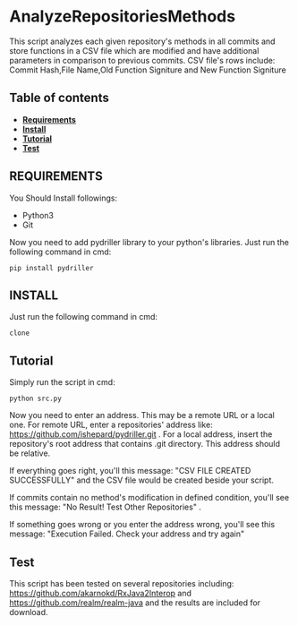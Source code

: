 # AnalyzeRepositoriesMethods
This script analyzes each given repository's methods in all commits and store functions in a CSV file which are modified and have additional parameters in comparison to previous commits. CSV file's rows include: Commit Hash,File Name,Old Function Signiture and New Function Signiture

## Table of contents
* **[Requirements](#requirements)**
* **[Install](#install)**
* **[Tutorial](#tutorial)**
* **[Test](#test)**


## REQUIREMENTS
You Should Install followings:

- Python3
- Git

Now you need to add pydriller library to your python's libraries. Just run the following command in cmd:

```
pip install pydriller
```

## INSTALL

Just run the following command in cmd:

```
clone 
```

## Tutorial

Simply run the script in cmd:

```
python src.py
```

Now you need to enter an address. This may be a remote URL or a local one. For remote URL, enter a repositories' address like: https://github.com/ishepard/pydriller.git . For a local address, insert the repository's root address that contains .git directory. This address should be relative.

If everything goes right, you'll this message: "CSV FILE CREATED SUCCESSFULLY" and the CSV file would be created beside your script.

If commits contain no method's modification in defined condition, you'll see this message: "No Result! Test Other Repositories" .

If something goes wrong or you enter the address wrong, you'll see this message: "Execution Failed. Check your address and try again"


## Test

This script has been tested on several repositories including: https://github.com/akarnokd/RxJava2Interop and https://github.com/realm/realm-java and the results are included for download.
